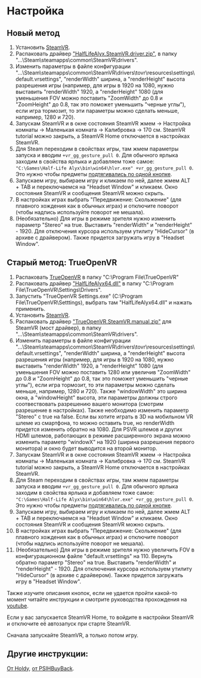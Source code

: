 ﻿# Настройка
## Новый метод
1. Установить [SteamVR](https://store.steampowered.com/app/250820/SteamVR/).
2. Распаковать драйвер ["HalfLifeAlyx.SteamVR.driver.zip"](https://github.com/TrueOpenVR/SteamVR-TrueOpenVR/releases), в папку "...\Steam\steamapps\common\SteamVR\drivers".
3. Изменить параметры в файле конфигурации "...\Steam\steamapps\common\SteamVR\drivers\tovr\resources\settings\default.vrsettings", "renderWidth" ширина, а "renderHeight" высота разрешения игры (например, для игры в 1920 на 1080, нужно выставить "renderWidth" 1920, а "renderHeight" 1080 (для уменьшения FOV можно поставить "ZoomWidth" до 0.8 и "ZoomHeight" до 0.8, так это поможет уменьшить "черные углы"), если игра тормозит, то эти параметры можно сделать меньше, например, 1280 и 720). 
4. Запускам SteamVR и в окне состояния SteamVR жмем -> Настройка комнаты -> Маленькая комната -> Калибровка -> 170 см. SteamVR tutorial можно закрыть, а SteamVR Home отключается в настройках SteamVR.
5. Для Steam переходим в свойствах игры, там жмем параметры запуска и вводим `+vr_gg_gesture_pull 0`. Для обычного ярлыка заходим в свойства ярлыка и добавляем тоже самое: `"C:\Games\Half-Life Alyx\bin\win64\hlvr.exe" +vr_gg_gesture_pull 0`. Это нужно чтобы предметы [подтягивались по одной кнопке](https://youtu.be/RWQbwlXjtjI).
6. Запускаем игру, выбираем игру и кликаем по ней, далее жмем ALT + TAB и переключаемся на "Headset Window" и кликаем. Окно состояния SteamVR и сообщения SteamVR можно скрыть.
7. В настройках играх выбрать "Передвижение: Скольжение" (для плавного хождения как в обычных играх) и отключите поворот (чтобы надпись используйте поворот не мешала).
8. (Необязательно) Для игры в режиме зрителя нужно изменить параметр "Stereo" на true. Выставить "renderWidth" и "renderHeight" - 1920. Для отключения курсора используем утилиту "HideCursor" (в архиве с драйвером). Также придется загружать игру в "Headset Window".

## Старый метод: TrueOpenVR
1. Распаковать [TrueOpenVR](https://github.com/TrueOpenVR/TrueOpenVR-Core/releases) в папку "C:\Program File\TrueOpenVR"
2. Распаковать драйвер ["HalfLifeAlyx64.dll"](https://github.com/r57zone/Half-Life-Alyx-novr/releases) в папку "C:\Program File\TrueOpenVR\Settings\Drivers".
3. Запустить "TrueOpenVR Settings.exe" (C:\Program File\TrueOpenVR\Setttings), выбрать там "HalfLifeAlyx64.dll" и нажать применить.
4. Установить [SteamVR](https://store.steampowered.com/app/250820/SteamVR/).
5. Распаковать драйвер ["TrueOpenVR.SteamVR.manual.zip"](https://github.com/TrueOpenVR/SteamVR-TrueOpenVR/releases) для SteamVR (мост драйвер), в папку "...\Steam\steamapps\common\SteamVR\drivers".
6. Изменить параметры в файле конфигурации "...\Steam\steamapps\common\SteamVR\drivers\tovr\resources\settings\default.vrsettings", "renderWidth" ширина, а "renderHeight" высота разрешения игры (например, для игры в 1920 на 1080, нужно выставить "renderWidth" 1920, а "renderHeight" 1080 (для уменьшения FOV можно поставить 1280 или увеличив "ZoomWidth" до 0.8 и "ZoomHeight" до 0.8, так это поможет уменьшить "черные углы"), если игра тормозит, то эти параметры можно сделать меньше, например, 1280 и 720). Также "windowWidth" это ширина окна, а "windowHeight" высота, эти параметры должны строго соотвествовать разрешению вашего монитора (смотрим разрешение в настройках). Также необходимо изменить параметр "Stereo" с true на false. Если вы хотите играть в 3D на мобильном VR шлеме из смартфона, то можно оставить true, но renderWidth придется изменить обратно на 1080. Для PSVR шлемов и других HDMI шлемов, работающих в режиме расширенного экрана можно изменить параметр "windowX" на 1920 (ширина разрешения первого монитора) и окно будет выводится на второй монитор.
7. Запускам SteamVR и в окне состояния SteamVR жмем -> Настройка комнаты -> Маленькая комната -> Калибровка -> 170 см. SteamVR tutorial можно закрыть, а SteamVR Home отключается в настройках SteamVR.
8. Для Steam переходим в свойствах игры, там жмем параметры запуска и вводим `+vr_gg_gesture_pull 0`. Для обычного ярлыка заходим в свойства ярлыка и добавляем тоже самое: `"C:\Games\Half-Life Alyx\bin\win64\hlvr.exe" +vr_gg_gesture_pull 0`. Это нужно чтобы предметы [подтягивались по одной кнопке](https://youtu.be/RWQbwlXjtjI).
9. Запускаем игру, выбираем игру и кликаем по ней, далее жмем ALT + TAB и переключаемся на "Headset Window" и кликаем. Окно состояния SteamVR и сообщения SteamVR можно скрыть.
10. В настройках играх выбрать "Передвижение: Скольжение" (для плавного хождения как в обычных играх) и отключите поворот (чтобы надпись используйте поворот не мешала).
11. (Необязательно) Для игры в режиме зрителя нужно увеличить FOV в конфигурационном файле "default.vrsettings" на 110. Вернуть обратно параметр "Stereo" на true. Выставить "renderWidth" и "renderHeight" - 1920. Для отключения курсора используем утилиту "HideCursor" (в архиве с драйвером). Также придется загружать игру в "Headset Window".

Также изучите описания кнопок, если не удается пройти какой-то момент читайте инструкции и смотрите руководства прохождения на [youtube](https://www.youtube.com/channel/UCcuoRRWRvb7xUuMzrEqCZ5w).


Если у вас запускается SteamVR Home, то войдите в настройки SteamVR и отключите её автозапуск при старте SteamVR.



Сначала запускайте SteamVR, а только потом игру.

## Другие инструкции:
[От Holdy](https://youtu.be/oM2a9sBC3V0?t=71), [от PSIHBuyBack](https://youtu.be/O9cjczI2Ivg).